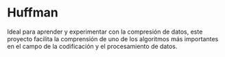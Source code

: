 # Huffman
Ideal para aprender y experimentar con la compresión de datos, este proyecto facilita la comprensión de uno de los algoritmos más importantes en el campo de la codificación y el procesamiento de datos.
